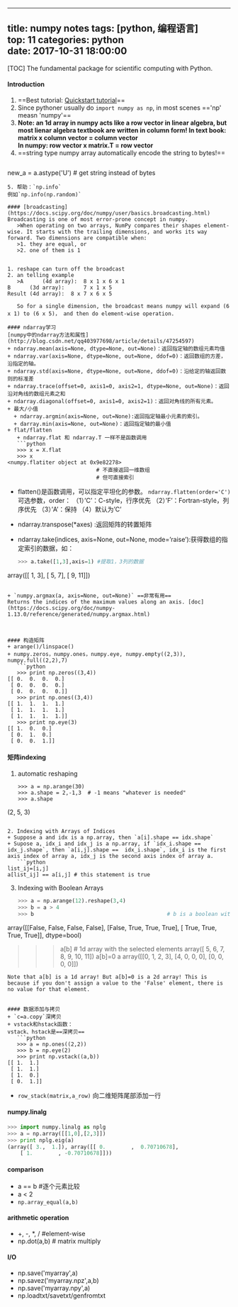 
---
title: numpy notes
tags: [python, 编程语言]   
top: 11
categories: python   
date: 2017-10-31 18:00:00
---
[TOC]
The fundamental package for scientific computing with Python.
<!-- more -->

#### Introduction
1. ==Best tutorial: [Quickstart tutorial](https://docs.scipy.org/doc/numpy-dev/user/quickstart.html#tricks-and-tips)==
2. Since pythoner usually do `import numpy as np`, in most scenes =='np' measn 'numpy'== 
3. **Note: an 1d array in numpy acts like a row vector in linear algebra, but most lienar algebra textbook are written in column form!
In text book: matrix x column vector = column vector   
In numpy: row vector x matrix.T = row vector**
4. ==string type numpy array automatically encode the string to bytes!==
   ```python
new_a = a.astype('U') # get string instead of bytes
```
5. 帮助：`np.info`
例如`np.info(np.random)`

#### [broadcasting](https://docs.scipy.org/doc/numpy/user/basics.broadcasting.html) 
Broadcasting is one of most error-prone concept in numpy. 
   >When operating on two arrays, NumPy compares their shapes element-wise. It starts with the trailing dimensions, and works its way forward. Two dimensions are compatible when:
   >1. they are equal, or
   >2. one of them is 1


1. reshape can turn off the broadcast
2. an telling example
   >A      (4d array):  8 x 1 x 6 x 1   
B      (3d array):      7 x 1 x 5   
Result (4d array):  8 x 7 x 6 x 5   

   So for a single dimension, the broadcast means numpy will expand (6 x 1) to (6 x 5)， and then do element-wise operation.  

#### ndarray学习
[numpy中的ndarray方法和属性](http://blog.csdn.net/qq403977698/article/details/47254597)
+ ndarray.mean(axis=None, dtype=None, out=None)：返回指定轴的数组元素均值
+ ndarray.var(axis=None, dtype=None, out=None, ddof=0)：返回数组的方差，沿指定的轴。
+ ndarray.std(axis=None, dtype=None, out=None, ddof=0)：沿给定的轴返回数则的标准差
+ ndarray.trace(offset=0, axis1=0, axis2=1, dtype=None, out=None)：返回沿对角线的数组元素之和
+ ndarray.diagonal(offset=0, axis1=0, axis2=1)：返回对角线的所有元素。
+ 最大/小值
  + ndarray.argmin(axis=None, out=None):返回指定轴最小元素的索引。
  + darray.min(axis=None, out=None)：返回指定轴的最小值
+ flat/flatten
   + ndarray.flat 和 ndarray.T 一样不是函数调用
   ```python
   >>> x = X.flat
   >>> x
<numpy.flatiter object at 0x9e82278>
                            # 不直接返回一维数组
                            # 但可直接索引
```
   + flatten()是函数调用，可以指定平坦化的参数。
    `ndarray.flatten(order='C')`
    可选参数，order：
（1）’C’：C-style，行序优先
（2）’F’：Fortran-style，列序优先
（3）’A’：保持
（4）默认为’C’

+ ndarray.transpose(*axes) :返回矩阵的转置矩阵
+ ndarray.take(indices, axis=None, out=None, mode=’raise’):获得数组的指定索引的数据，如：
   ```python
   >>> a.take([1,3],axis=1) #提取1，3列的数据
array([[ 1,  3],
[ 5,  7],
[ 9, 11]])
```

+ `numpy.argmax(a, axis=None, out=None)` ==非常有用==
Returns the indices of the maximum values along an axis. [doc](https://docs.scipy.org/doc/numpy-1.13.0/reference/generated/numpy.argmax.html)



#### 构造矩阵
+ arange()/linspace()
+ numpy.zeros，numpy.ones，numpy.eye, numpy.empty((2,3)), numpy.full((2,2),7)
   ```python
   >>> print np.zeros((3,4))
[[ 0.  0.  0.  0.]
 [ 0.  0.  0.  0.]
 [ 0.  0.  0.  0.]]
   >>> print np.ones((3,4))
[[ 1.  1.  1.  1.]
 [ 1.  1.  1.  1.]
 [ 1.  1.  1.  1.]]
   >>> print np.eye(3)
[[ 1.  0.  0.]
 [ 0.  1.  0.]
 [ 0.  0.  1.]]
```

#### 矩阵indexing
1. automatic reshaping
   ```python3
   >>> a = np.arange(30)
   >>> a.shape = 2,-1,3  # -1 means "whatever is needed"
   >>> a.shape
(2, 5, 3)
```

2. Indexing with Arrays of Indices
+ Suppose a and idx is a np.array, then `a[i].shape == idx.shape`
+ Supose a, idx_i and idx_j is a np.array, if `idx_i.shape == idx_j.shape`, then `a[i,j].shape ==  idx_i.shape`, idx_i is the first axis index of array a, idx_j is the second axis index of array a. 
   ```python
list_ij=[i,j]
a[list_ij] == a[i,j] # this statement is true
```

3. Indexing with Boolean Arrays
   ```python
   >>> a = np.arange(12).reshape(3,4)
   >>> b = a > 4
   >>> b                                          # b is a boolean with a's shape
array([[False, False, False, False],
       [False,  True,  True,  True],
       [ True,  True,  True,  True]], dtype=bool)
   >>> a[b]                                       # 1d array with the selected elements
array([ 5,  6,  7,  8,  9, 10, 11])
   >>> a[b]=0
   >>> a
array([[0, 1, 2, 3],
       [4, 0, 0, 0],
       [0, 0, 0, 0]])
```
Note that a[b] is a 1d array! But a[b]=0 is a 2d array! This is because if you don't assign a value to the 'False' element, there is no value for that element.


#### 数据添加与拷贝
+ `c=a.copy`深拷贝
+ vstack和hstack函数：
vstack、hstack是==深拷贝==
   ```python
   >>> a = np.ones((2,2))
   >>> b = np.eye(2)
   >>> print np.vstack((a,b))
[[ 1.  1.]
 [ 1.  1.]
 [ 1.  0.]
 [ 0.  1.]]
```

+ `row_stack(matrix,a_row)` 向二维矩阵尾部添加一行

#### numpy.linalg
   ```python
   >>> import numpy.linalg as nplg
   >>> a = np.array([[1,0],[2,3]])
   >>> print nplg.eig(a)
(array([ 3.,  1.]), array([[ 0.        ,  0.70710678],
       [ 1.        , -0.70710678]]))
```

#### comparison
+ a == b #逐个元素比较
+ a < 2
+ `np.array_equal(a,b)`

#### arithmetic operation
+ \+, \-, \*, / #element-wise
+ np.dot(a,b) # matrix multiply

#### I/O
+ np.save('myarray',a)
+ np.savez('myarray.npz',a,b)
+ np.save('myarray.npy',a)
+ np.loadtxt/savetxt/genfromtxt


